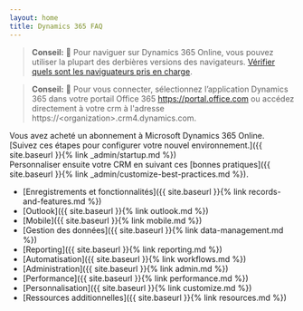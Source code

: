 ```yaml
---
layout: home
title: Dynamics 365 FAQ
---
```


> **Conseil:** 🤔 Pour naviguer sur Dynamics 365 Online, vous pouvez utiliser
la plupart des derbières versions des navigateurs. [Vérifier quels sont les naviguateurs
pris en charge](https://technet.microsoft.com/fr-fr/library/dn531055.aspx).

> **Conseil:** 🤔 Pour vous connecter, sélectionnez l’application Dynamics 365 dans votre
portail Office 365 <https://portal.office.com> ou accédez directement à votre crm
à l'adresse https://\<organization\>.crm4.dynamics.com.

Vous avez acheté un abonnement à Microsoft Dynamics 365 Online.
[Suivez ces étapes pour configurer votre nouvel environnement.]({{ site.baseurl }}{% link _admin/startup.md %})  
Personnaliser ensuite votre CRM en suivant ces [bonnes pratiques]({{ site.baseurl }}{% link _admin/customize-best-practices.md %}).

* [Enregistrements et fonctionnalités]({{ site.baseurl }}{% link records-and-features.md %})
* [Outlook]({{ site.baseurl }}{% link outlook.md %})
* [Mobile]({{ site.baseurl }}{% link mobile.md %})
* [Gestion des données]({{ site.baseurl }}{% link data-management.md %})
* [Reporting]({{ site.baseurl }}{% link reporting.md %})
* [Automatisation]({{ site.baseurl }}{% link workflows.md %})
* [Administration]({{ site.baseurl }}{% link admin.md %})
* [Performance]({{ site.baseurl }}{% link performance.md %})
* [Personnalisation]({{ site.baseurl }}{% link customize.md %})
* [Ressources additionnelles]({{ site.baseurl }}{% link resources.md %})
